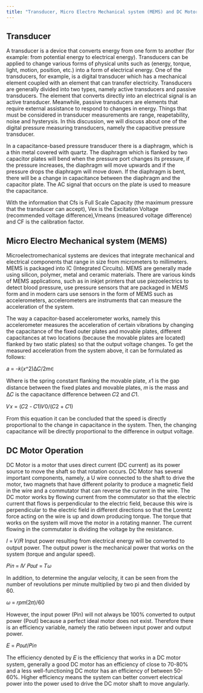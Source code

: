 ```yaml
---
title: "Transducer, Micro Electro Mechanical system (MEMS) and DC Motor Operation"
---
```



## Transducer

A transducer is a device that converts energy from one form to another (for example: from potential energy to electrical energy). Transducers can be applied to change various forms of physical units such as (energy, torque, light, motion, position, etc.) into a form of electrical energy. One of the transducers, for example, is a digital transducer which has a mechanical element coupled with an element that can transfer electricity. Transducers are generally divided into two types, namely active transducers and passive transducers. The element that converts directly into an electrical signal is an active transducer. Meanwhile, passive transducers are elements that require external assistance to respond to changes in energy. Things that must be considered in transducer measurements are range, reapetability, noise and
hysterysis. In this discussion, we will discuss about one of the digital pressure measuring transducers, namely the capacitive pressure transducer.

In a capacitance-based pressure transducer there is a diaphragm, which is a thin metal covered with quartz. The diaphragm which is flanked by two capacitor plates will bend when the pressure port changes its pressure, if the pressure increases, the diaphragm will move upwards and if the pressure drops the diaphragm will move down. If the diaphragm is bent, there will be a change in capacitance between the diaphragm and the capacitor plate. The AC signal that occurs on the plate is used to measure the capacitance.

With the information that Cfs is Full Scale Capacity (the maximum pressure that the transducer can accept), Vex is the Excitation Voltage (recommended voltage difference),Vmeans (measured voltage difference) and CF is the calibration factor.

## Micro Electro Mechanical system (MEMS)


Microelectromechanical systems are devices that integrate mechanical and electrical components that range in size from micrometers to millimeters. MEMS is packaged into IC (Integrated Circuits). MEMS are generally made using silicon, polymer, metal and ceramic materials. There are various kinds of MEMS applications, such as in inkjet printers that use piezoelectrics to detect blood pressure, use pressure sensors that are packaged in MEMS form and in modern cars use sensors in the form of MEMS such as accelerometers, accelerometers are instruments that can measure the acceleration of the system.

The way a capacitor-based accelerometer works, namely this accelerometer measures the acceleration of certain vibrations by changing the capacitance of the fixed outer plates and movable plates, different capacitances at two locations (because the movable plates are located) flanked by two static plates) so that the output voltage changes. To get the measured acceleration from the system above, it can be formulated as follows:

𝑎 = -𝑘(𝑥^2)∆𝐶/2m∈

Where is the spring constant flanking the movable plate, 𝑥1 is the gap distance between the fixed plates and movable plates, 𝑚 is the mass and ∆𝐶 is the capacitance difference between 𝐶2 and 𝐶1.

𝑉𝑥 = (𝐶2 - 𝐶1)𝑉0/(𝐶2 + 𝐶1)

From this equation it can be concluded that the speed is directly proportional to the change in capacitance in the system. Then, the changing capacitance will be directly proportional to the difference in output voltage.

## DC Motor Operation

DC Motor is a motor that uses direct current (DC current) as its power source to move the shaft so that rotation occurs. DC Motor has several important components, namely, a U wire connected to the shaft to drive the motor, two magnets that have different polarity to produce a magnetic field in the wire and a commutator that can reverse the current in the wire. The DC motor works by flowing current from the commutator so that the electric current that flows is perpendicular to the electric field, because this wire is perpendicular to the electric field in different directions so that the Lorentz force acting on the wire is up and down producing torque. The torque that works on the system will move the motor in a rotating manner. The current flowing in the commutator is dividing the voltage by the resistance.

𝐼 = 𝑉/𝑅
Input power resulting from electrical energy will be converted to output power. The output power is the mechanical power that works on the system (torque and angular speed).

𝑃𝑖𝑛 = 𝐼𝑉
𝑃𝑜𝑢𝑡 = 𝑇𝜔 

In addition, to determine the angular velocity, it can be seen from the number of revolutions per minute multiplied by two pi and then divided by 60.

𝜔 = 𝑟𝑝𝑚(2𝜋)/60

However, the input power (Pin) will not always be 100% converted to output power (Pout) because a perfect ideal motor does not exist. Therefore there is an efficiency variable, namely the ratio between input power and output power.

 𝐸 = 𝑃𝑜𝑢𝑡/𝑃𝑖𝑛

The efficiency denoted by 𝐸 is the efficiency that works in a DC motor system, generally a good DC motor has an efficiency of close to 70-80% and a less well-functioning DC motor has an efficiency of between 50- 60%. Higher efficiency means the system can better convert electrical power into the power used to drive the DC motor shaft to move angularly.